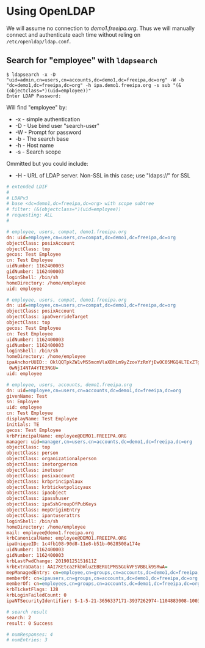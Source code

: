 # Using OpenLDAP 

We will assume no connection to *demo1.freeipa.org*. Thus we will manually connect and authenticate each time without reling on `/etc/openldap/ldap.conf`. 

## Search for "employee" with `ldapsearch`

```shell
$ ldapsearch -x -D "uid=admin,cn=users,cn=accounts,dc=demo1,dc=freeipa,dc=org" -W -b "dc=demo1,dc=freeipa,dc=org" -h ipa.demo1.freeipa.org -s sub "(&(objectclass=*)(uid=employee))"
Enter LDAP Password:
```

Will find "employee" by:

* -x - simple authentication
* -D - Use bind user "search-user"
* -W - Prompt for password
* -b - The search base
* -h - Host name 
* -s - Search scope 

Ommitted but you could include: 

* -H - URL of LDAP server. Non-SSL in this case; use "ldaps://" for SSL

```ini
# extended LDIF
#
# LDAPv3
# base <dc=demo1,dc=freeipa,dc=org> with scope subtree
# filter: (&(objectclass=*)(uid=employee))
# requesting: ALL
#

# employee, users, compat, demo1.freeipa.org
dn: uid=employee,cn=users,cn=compat,dc=demo1,dc=freeipa,dc=org
objectClass: posixAccount
objectClass: top
gecos: Test Employee
cn: Test Employee
uidNumber: 1162400003
gidNumber: 1162400003
loginShell: /bin/sh
homeDirectory: /home/employee
uid: employee

# employee, users, compat, demo1.freeipa.org
dn: uid=employee,cn=users,cn=compat,dc=demo1,dc=freeipa,dc=org
objectClass: posixAccount
objectClass: ipaOverrideTarget
objectClass: top
gecos: Test Employee
cn: Test Employee
uidNumber: 1162400003
gidNumber: 1162400003
loginShell: /bin/sh
homeDirectory: /home/employee
ipaAnchorUUID:: OklQQTpkZW1vMS5mcmVlaXBhLm9yZzoxYzRmYjEwOC05MGQ4LTExZTgtYjUxYi
 0wNjI4NTA4YTE3NGU=
uid: employee

# employee, users, accounts, demo1.freeipa.org
dn: uid=employee,cn=users,cn=accounts,dc=demo1,dc=freeipa,dc=org
givenName: Test
sn: Employee
uid: employee
cn: Test Employee
displayName: Test Employee
initials: TE
gecos: Test Employee
krbPrincipalName: employee@DEMO1.FREEIPA.ORG
manager: uid=manager,cn=users,cn=accounts,dc=demo1,dc=freeipa,dc=org
objectClass: top
objectClass: person
objectClass: organizationalperson
objectClass: inetorgperson
objectClass: inetuser
objectClass: posixaccount
objectClass: krbprincipalaux
objectClass: krbticketpolicyaux
objectClass: ipaobject
objectClass: ipasshuser
objectClass: ipaSshGroupOfPubKeys
objectClass: mepOriginEntry
objectClass: ipantuserattrs
loginShell: /bin/sh
homeDirectory: /home/employee
mail: employee@demo1.freeipa.org
krbCanonicalName: employee@DEMO1.FREEIPA.ORG
ipaUniqueID: 1c4fb108-90d8-11e8-b51b-0628508a174e
uidNumber: 1162400003
gidNumber: 1162400003
krbLastPwdChange: 20190125151611Z
krbExtraData:: AAI7KEtca2FkbWluZEBERU1PMS5GUkVFSVBBLk9SRwA=
mepManagedEntry: cn=employee,cn=groups,cn=accounts,dc=demo1,dc=freeipa,dc=org
memberOf: cn=ipausers,cn=groups,cn=accounts,dc=demo1,dc=freeipa,dc=org
memberOf: cn=employees,cn=groups,cn=accounts,dc=demo1,dc=freeipa,dc=org
krbTicketFlags: 128
krbLoginFailedCount: 0
ipaNTSecurityIdentifier: S-1-5-21-3656337171-3937262974-1104883008-1003

# search result
search: 2
result: 0 Success

# numResponses: 4
# numEntries: 3
```

